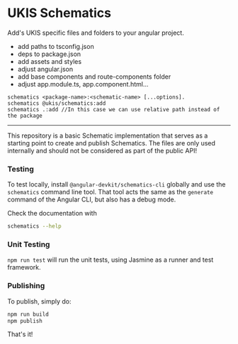 # UKIS Schematics

Add's UKIS specific files and folders to your angular project.
- add paths to tsconfig.json
- deps to package.json
- add assets and styles
- adjust angular.json
- add base components and route-components folder
- adjust app.module.ts, app.component.html...


```
schematics <package-name>:<schematic-name> [...options].
schematics @ukis/schematics:add
schematics .:add //In this case we can use relative path instead of the package
```

--- 
This repository is a basic Schematic implementation that serves as a starting point to create and publish Schematics.
The files are only used internally and should not be considered as part of the public API!

### Testing

To test locally, install `@angular-devkit/schematics-cli` globally and use the `schematics` command line tool. That tool acts the same as the `generate` command of the Angular CLI, but also has a debug mode.

Check the documentation with
```bash
schematics --help
```

### Unit Testing

`npm run test` will run the unit tests, using Jasmine as a runner and test framework.

### Publishing

To publish, simply do:

```bash
npm run build
npm publish
```

That's it!
 